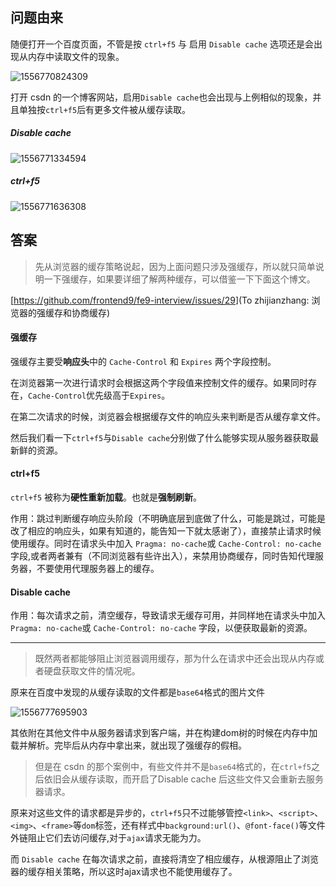 ## 问题由来

随便打开一个百度页面，不管是按 `ctrl+f5` 与 启用 `Disable cache` 选项还是会出现从内存中读取文件的现象。

![1556770824309](C:\Users\Administrator\AppData\Roaming\Typora\typora-user-images\1556770824309.png)

打开 csdn 的一个博客网站，启用`Disable cache`也会出现与上例相似的现象，并且单独按`ctrl+f5`后有更多文件被从缓存读取。

##### Disable cache

![1556771334594](C:\Users\Administrator\AppData\Roaming\Typora\typora-user-images\1556771334594.png)

##### ctrl+f5

![1556771636308](C:\Users\Administrator\AppData\Roaming\Typora\typora-user-images\1556771636308.png)

## 答案

> 先从浏览器的缓存策略说起，因为上面问题只涉及强缓存，所以就只简单说明一下强缓存，如果要详细了解两种缓存，可以借鉴一下下面这个博文。

[<https://github.com/frontend9/fe9-interview/issues/29>](To zhijianzhang: 浏览器的强缓存和协商缓存)

#### 强缓存

强缓存主要受**响应头**中的 `Cache-Control` 和 `Expires` 两个字段控制。

在浏览器第一次进行请求时会根据这两个字段值来控制文件的缓存。如果同时存在，`Cache-Control`优先级高于`Expires`。

在第二次请求的时候，浏览器会根据缓存文件的响应头来判断是否从缓存拿文件。

然后我们看一下`ctrl+f5`与`Disable cache`分别做了什么能够实现从服务器获取最新鲜的资源。

#### ctrl+f5

`ctrl+f5` 被称为**硬性重新加载**。也就是**强制刷新**。

作用：跳过判断缓存响应头阶段（不明确底层到底做了什么，可能是跳过，可能是改了相应的响应头，如果有知道的，能告知一下就太感谢了），直接禁止请求时候使用缓存。同时在请求头中加入 `Pragma: no-cache`或 `Cache-Control: no-cache` 字段,或者两者兼有（不同浏览器有些许出入），来禁用协商缓存，同时告知代理服务器，不要使用代理服务器上的缓存。

#### Disable cache

作用：每次请求之前，清空缓存，导致请求无缓存可用，并同样地在请求头中加入 `Pragma: no-cache`或 `Cache-Control: no-cache` 字段，以便获取最新的资源。

-----

> 既然两者都能够阻止浏览器调用缓存，那为什么在请求中还会出现从内存或者硬盘获取文件的情况呢。

原来在百度中发现的从缓存读取的文件都是`base64`格式的图片文件

![1556777695903](C:\Users\Administrator\AppData\Roaming\Typora\typora-user-images\1556777695903.png)

其依附在其他文件中从服务器请求到客户端，并在构建dom树的时候在内存中加载并解析。完毕后从内存中拿出来，就出现了强缓存的假相。

> 但是在 csdn 的那个案例中，有些文件并不是`base64`格式的，在`ctrl+f5`之后依旧会从缓存读取，而开启了Disable cache 后这些文件又会重新去服务器请求。

原来对这些文件的请求都是异步的，`ctrl+f5`只不过能够管控`<link>`、`<script>`、`<img>`、`<frame>`等`dom`标签，还有样式中`background:url()`、`@font-face()`等文件外链阻止它们去访问缓存,对于`ajax`请求无能为力。

而 `Disable cache` 在每次请求之前，直接将清空了相应缓存，从根源阻止了浏览器的缓存相关策略，所以这时ajax请求也不能使用缓存了。